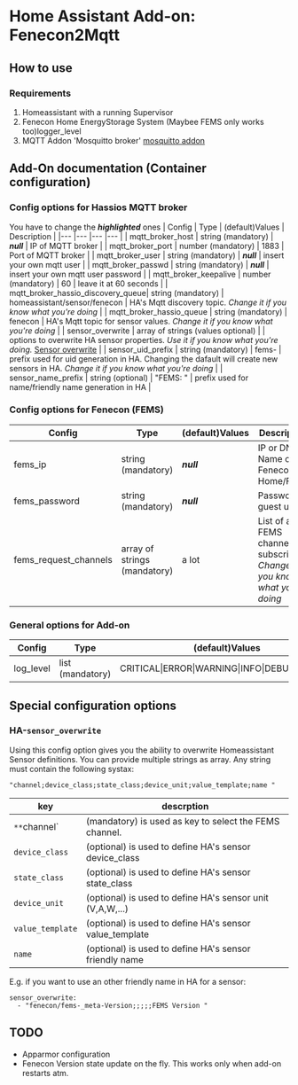 # Home Assistant Add-on: Fenecon2Mqtt

## How to use

### Requirements

1. Homeassistant with a running Supervisor
2. Fenecon Home EnergyStorage System (Maybee FEMS only works too)logger_level
3. MQTT Addon 'Mosquitto broker' [mosquitto addon]

## Add-On documentation (Container configuration)
### Config options for Hassios MQTT broker
You have to change the **_highlighted_** ones
| Config   | Type | (default)Values      | Description      |
|---    |---    |---    |---    |
| mqtt_broker_host | string (mandatory) | **_null_** | IP of MQTT broker |
| mqtt_broker_port | number (mandatory) | 1883 | Port of MQTT broker |
| mqtt_broker_user | string (mandatory) | **_null_** | insert your own mqtt user |
| mqtt_broker_passwd | string (mandatory) | **_null_** | insert your own mqtt user password |
| mqtt_broker_keepalive | number (mandatory) | 60 | leave it at 60 seconds |
| mqtt_broker_hassio_discovery_queue| string (mandatory) | homeassistant/sensor/fenecon | HA's Mqtt discovery topic. _Change it if you know what you're doing_ |
| mqtt_broker_hassio_queue | string (mandatory) | fenecon | HA's Mqtt topic for sensor values. _Change it if you know what you're doing_ |
| sensor_overwrite | array of strings (values optional) | | options to overwrite HA sensor properties. _Use it if you know what you're doing._ [Sensor overwrite] |
| sensor_uid_prefix | string (mandatory) | fems- | prefix used for uid generation in HA. Changing the dafault will create new sensors in HA. _Change it if you know what you're doing_ |
| sensor_name_prefix | string (optional) | "FEMS: " | prefix used for name/friendly name generation in HA |
  
### Config options for Fenecon (FEMS)
| Config   | Type | (default)Values      | Description      |
|---    |---    |---    |---    |
| fems_ip | string (mandatory) | **_null_** | IP or DNS Name of Fenecon Home/FEMS |
| fems_password | string (mandatory) | **_null_** | Password of guest user |
| fems_request_channels | array of strings (mandatory) | a lot | List of all FEMS channels to subscribe. _Change it if you know what you're doing_ |
### General options for Add-on 
| Config   | Type | (default)Values      | Description      |
|---    |---    |---    |---    |
| log_level | list (mandatory) | CRITICAL\|ERROR\|WARNING\|INFO\|DEBUG\|NOTSET  | Add-on Log Level |

## Special configuration options

### HA-`sensor_overwrite`

Using this config option gives you the ability to overwrite Homeassistant Sensor definitions. You can provide multiple strings as array. Any string must contain the following systax: 
```
"channel;device_class;state_class;device_unit;value_template;name "
```
| key | descrption |
|---  |--- |
|`**`channel` | (mandatory) is used as key to select the FEMS channel. |
|`device_class` | (optional) is used to define HA's sensor device_class |
|`state_class` | (optional) is used to define HA's sensor state_class |
|`device_unit` | (optional) is used to define HA's sensor unit (V,A,W,...) |
|`value_template` | (optional) is used to define HA's sensor value_template |
|`name` | (optional) is used to define HA's sensor friendly name |

E.g. if you want to use an other friendly name in HA for a sensor:
```.csv
sensor_overwrite:
  - "fenecon/fems-_meta-Version;;;;;FEMS Version "
```

## TODO

- Apparmor configuration
- Fenecon Version state update on the fly. This works only when add-on restarts atm.

[mosquitto addon]: (https://github.com/home-assistant/addons/tree/master/mosquitto)
[Sensor overwrite]: #ha-sensor_overwrite
